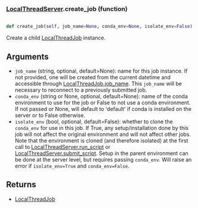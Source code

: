 ### [LocalThreadServer](LocalThreadServer.md).create_job (function)


```py

def create_job(self, job_name=None, conda_env=None, isolate_env=False)

```



Create a child [LocalThreadJob](LocalThreadJob.md) instance.

Arguments
-----------
* `job_name` (string, optional, default=None): name for this job instance.
    If not provided, one will be created from the current datetime and
    accessible through [LocalThreadJob.job_name](LocalThreadJob.job_name.md).  This `job_name` will
    be necessary to reconnect to a previously submitted job.
* `conda_env` (string or None, optional, default=None): name of
    the conda environment to use for the job or False to not use a
    conda environment.  If not passed or None, will default to 'default'
    if conda is installed on the server or to False otherwise.
* `isolate_env` (bool, optional, default=False): whether to clone
    the `conda_env` for use in this job.  If True, any setup/installation
    done by this job will not affect the original environment and
    will not affect other jobs.  Note that the environment is cloned
    (and therefore isolated) at the first call to [LocalThreadServer.run_script](LocalThreadServer.run_script.md)
    or [LocalThreadServer.submit_script](LocalThreadServer.submit_script.md).  Setup in the parent environment can
    be done at the server level, but requires passing `conda_env`.
    Will raise an error if `isolate_env=True` and `conda_env=False`.


Returns
---------
* [LocalThreadJob](LocalThreadJob.md)

